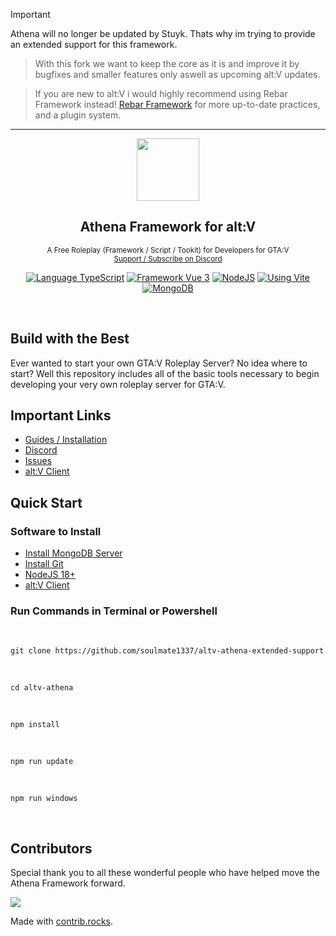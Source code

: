 > [!IMPORTANT]  
> Athena will no longer be updated by Stuyk.
> Thats why im trying to provide an extended support for this framework.

> With this fork we want to keep the core as it is and improve it by bugfixes and smaller features only aswell as upcoming alt:V updates.

> If you are new to alt:V i would highly recommend using Rebar Framework instead!
> [Rebar Framework](https://rebarv.com/) for more up-to-date practices, and a plugin system.

---

<p align="center">
    <img src="https://i.imgur.com/iCY59PR.png" width="100">
</p>

<h2 align="center">
	Athena Framework for alt:V      
</h2>

<p align="center">
    <sup>A Free Roleplay (Framework / Script / Tookit) for Developers for GTA:V</sup>
    <br />
    <sup>
        <a href="https://discord.com/servers/athena-framework-790039623648542760">Support / Subscribe on Discord</a>
    </sup>
</p>

<p align="center">
    <a href="https://typescriptlang.org" target="__blank"><img src="https://img.shields.io/badge/Typescript-Typescript-007acc?label=" alt="Language TypeScript"></a>
    <a href="https://vuejs.org" target="__blank"><img src="https://img.shields.io/badge/Framework-Vue%203-green.svg?label=" alt="Framework Vue 3"></a>
    <a href="https://nodejs.org" target="__blank"><img src="https://img.shields.io/badge/Using-NodeJS-darkgreen.svg?label=" alt="NodeJS"></a>
    <a href="https://vitejs.dev" target="__blank"><img src="https://img.shields.io/badge/Using-Vite-cyan.svg?label=" alt="Using Vite"></a>
    <a href="https://mongodb.com/" target="__blank"><img src="https://img.shields.io/badge/Using-MongoDB-green.svg?label=" alt="MongoDB"></a>
</p>

<br />

## Build with the Best

Ever wanted to start your own GTA:V Roleplay Server? No idea where to start? Well this repository includes all of the basic tools necessary to begin developing your very own roleplay server for GTA:V.

## Important Links

-   [Guides / Installation](https://athenaframework.com)
-   [Discord](https://discord.com/servers/athena-framework-790039623648542760)
-   [Issues](https://github.com/Stuyk/altv-athena/issues)
-   [alt:V Client](https://altv.mp)

## Quick Start

### Software to Install

-   [Install MongoDB Server](https://www.mongodb.com/try/download/community)
-   [Install Git](https://git-scm.com/downloads)
-   [NodeJS 18+](https://nodejs.org/en/download/)
-   [alt:V Client](https://altv.mp/)

### Run Commands in Terminal or Powershell

<br />

```
git clone https://github.com/soulmate1337/altv-athena-extended-support
```

<br />

```
cd altv-athena
```

<br />

```
npm install
```

<br />

```
npm run update
```

<br />

```
npm run windows
```

<br />

## Contributors

Special thank you to all these wonderful people who have helped move the Athena Framework forward.

<a href="https://github.com/soulmate1337/altv-athena-extended-support/graphs/contributors">
  <img src="https://contrib.rocks/image?repo=soulmate1337/altv-athena-extended-support" />
</a>

Made with [contrib.rocks](https://contrib.rocks).
